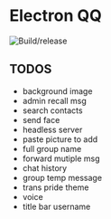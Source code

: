 # Electron QQ

![Build/release](https://github.com/Clansty/electron-qq/workflows/Build/release/badge.svg)

## TODOS
- background image
- admin recall msg
- search contacts
- send face
- headless server
- paste picture to add
- full group name
- forward mutiple msg
- chat history
- group temp message
- trans pride theme
- voice
- title bar username